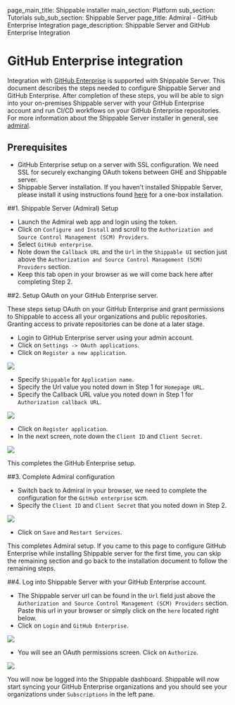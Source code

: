 page_main_title: Shippable installer
main_section: Platform
sub_section: Tutorials
sub_sub_section: Shippable Server
page_title: Admiral - GitHub Enterprise Integration
page_description: Shippable Server and GitHub Enterprise Integration

# GitHub Enterprise integration

Integration with [GitHub Enterprise](https://enterprise.github.com/home) is supported with Shippable Server. This document describes the steps needed to configure Shippable Server and GitHub Enterprise. After completion of these steps,
you will be able to sign into your on-premises Shippable server with your GitHub Enterprise account and run CI/CD workflows
on your GitHub Enterprise repositories. For more information about the Shippable Server installer in general, see [admiral](/platform/tutorial/server/install/).

## Prerequisites

* GitHub Enterprise setup on a server with SSL configuration.
We need SSL for securely exchanging OAuth tokens between GHE and Shippable server.
* Shippable Server installation.
If you haven't installed Shippable Server, please install it using instructions found [here](/platform/tutorial/server/install-onebox) for a one-box installation.


##1. Shippable Server (Admiral) Setup

* Launch the Admiral web app and login using the token.
* Click on `Configure and Install` and scroll to the `Authorization and Source Control Management (SCM) Providers`.
* Select `GitHub enterprise`.
* Note down the `Callback URL` and the `Url` in the `Shippable UI` section just above the `Authorization and Source Control Management (SCM) Providers` section.
* Keep this tab open in your browser as we will come back here after completing Step 2.

##2. Setup OAuth on your GitHub Enterprise server.

These steps setup OAuth on your GitHub Enterprise and grant permissions to Shippable to access all your organizations and public repositories. Granting access to private repositories can be done at a later stage.

* Login to GitHub Enterprise server using your admin account.
* Click on `Settings -> OAuth applications`.
* Click on `Register a new application`.

<img src="/images/platform/tutorial/admiral/ghe-oauth1.png">

* Specify `Shippable` for `Application name`.
* Specify the Url value you noted down in Step 1 for `Homepage URL`.
* Specify the Callback URL value you noted down in Step 1 for `Authorization callback URL`.

<img src="/images/platform/tutorial/admiral/ghe-oauth2.png">

* Click on `Register application`.
* In the next screen, note down the `Client ID` and `Client Secret`.

<img src="/images/platform/tutorial/admiral/ghe-oauth3.png">

This completes the GitHub Enterprise setup.

##3. Complete Admiral configuration

* Switch back to Admiral in your browser, we need to complete the configuration for the `GitHub enterprise` scm.
* Specify the `Client ID` and `Client Secret` that you noted down in Step 2.

<img src="/images/platform/tutorial/admiral/ss-ghe.png">

* Click on `Save` and `Restart Services`.

This completes Admiral setup. If you came to this page to configure GitHub Enterprise while
installing Shippable server for the first time, you can skip the remaining section and go back to the installation
document to follow the remaining steps.

##4. Log into Shippable Server with your GitHub Enterprise account.

* The Shippable server url can be found in the `Url` field just above the `Authorization and Source Control Management (SCM) Providers` section. Paste this url in your browser or simply click on the `here` located right below.
* Click on `Login` and `GitHub Enterprise`.

<img src="/images/platform/tutorial/admiral/server-login.png">

* You will see an OAuth permissions screen. Click on `Authorize`.

<img src="/images/platform/tutorial/admiral/oauth-authorize.png">

You will now be logged into the Shippable dashboard. Shippable will now start syncing your GitHub Enterprise organizations and you should see your organizations under `Subscriptions` in the left pane.
